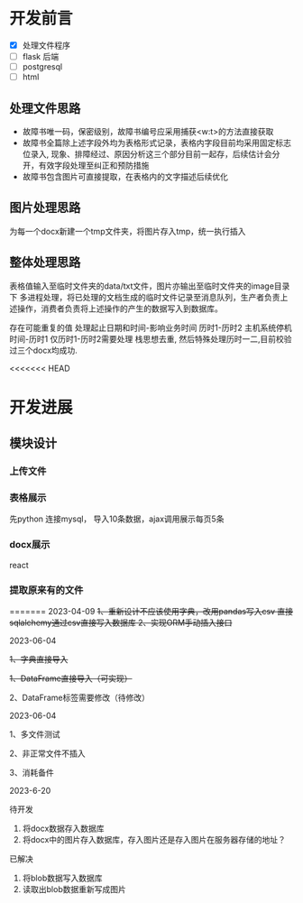 # 开发前言

- [X] 处理文件程序
- [ ] flask 后端
- [ ] postgresql
- [ ] html

## 处理文件思路

- 故障书唯一码，保密级别，故障书编号应采用捕获<w:t>的方法直接获取
- 故障书全篇除上述字段外均为表格形式记录，表格内字段目前均采用固定标志位录入, 现象、排障经过、原因分析这三个部分目前一起存，后续估计会分开，有效字段处理至纠正和预防措施
- 故障书包含图片可直接提取，在表格内的文字描述后续优化

## 图片处理思路

为每一个docx新建一个tmp文件夹，将图片存入tmp，统一执行插入

## 整体处理思路

表格值输入至临时文件夹的data/txt文件，图片亦输出至临时文件夹的image目录下
多进程处理，将已处理的文档生成的临时文件记录至消息队列，生产者负责上述操作，消费者负责将上述操作的产生的数据写入到数据库。

存在可能重复的值
处理起止日期和时间-影响业务时间
历时1-历时2
主机系统停机时间-历时1
仅历时1-历时2需要处理
栈思想去重, 然后特殊处理历时一二,目前校验过三个docx均成功.

<<<<<<< HEAD

# 开发进展

## 模块设计

### 上传文件

### 表格展示

先python 连接mysql， 导入10条数据，ajax调用展示每页5条

### docx展示

react

### 提取原来有的文件

=======
2023-04-09
~~1、重新设计不应该使用字典，改用pandas写入csv
直接sqlalchemy通过csv直接写入数据库
2、实现ORM手动插入接口~~

2023-06-04

~~1、字典直接导入~~

~~1、DataFrame直接导入（可实现）~~

2、DataFrame标签需要修改（待修改）

2023-06-04

1、多文件测试

2、非正常文件不插入

3、消耗备件


2023-6-20

待开发

1. 将docx数据存入数据库
2. 将docx中的图片存入数据库，存入图片还是存入图片在服务器存储的地址？

已解决

1. 将blob数据写入数据库
2. 读取出blob数据重新写成图片
